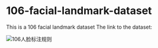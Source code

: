 # 106-facial-landmark-dataset
This is a 106 facial landmark dataset
The link to the dataset: 


![106人脸标注规则](https://github.com/lyc2121/106-facial-landmark-dataset/assets/38482567/bf80b2e0-d92b-485b-a886-c96138f9c489)
